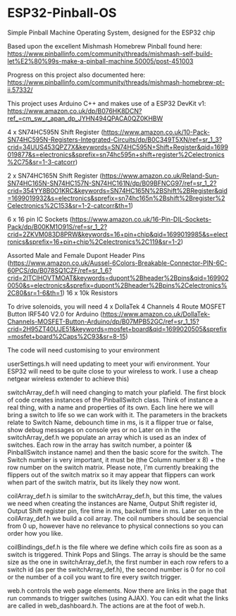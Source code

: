 # ESP32-Pinball-OS
Simple Pinball Machine Operating System, designed for the ESP32 chip

Based upon the excellent Mishmash Homebrew Pinball found here: https://www.pinballinfo.com/community/threads/mishmash-self-build-let%E2%80%99s-make-a-pinball-machine.50005/post-451003

Progress on this project also documented here: https://www.pinballinfo.com/community/threads/mishmash-homebrew-pt-ii.57332/

This project uses Arduino C++ and makes use of a ESP32 DevKit v1: https://www.amazon.co.uk/dp/B076HK8DCN?ref_=cm_sw_r_apan_dp_JYHN494QPACA0QZ0KHBW

4 x SN74HC595N Shift Register (https://www.amazon.co.uk/10-Pack-SN74HC595N-Registers-Integrated-Circuits/dp/B0C349T5XN/ref=sr_1_3?crid=34UUS453QPZ7X&keywords=SN74HC595N+Shift+Register&qid=1699019877&s=electronics&sprefix=sn74hc595n+shift+register%2Celectronics%2C75&sr=1-3-catcorr)

2 x SN74HC165N Shift Register (https://www.amazon.co.uk/Reland-Sun-SN74HC165N-SN74HC157N-SN74HC161N/dp/B09BFNCG97/ref=sr_1_2?crid=354YY8B0O1KRC&keywords=SN74HC165N%2BShift%2BRegister&qid=1699019932&s=electronics&sprefix=sn74hc165n%2Bshift%2Bregister%2Celectronics%2C153&sr=1-2-catcorr&th=1)

6 x 16 pin IC Sockets (https://www.amazon.co.uk/16-Pin-DIL-Sockets-Pack/dp/B00KM1O91S/ref=sr_1_2?crid=2ZKVM083D8PRW&keywords=16+pin+chip&qid=1699019985&s=electronics&sprefix=16+pin+chip%2Celectronics%2C119&sr=1-2)

Assorted Male and Female Dupont Header Pins (https://www.amazon.co.uk/Aussel-6Colors-Breakable-Connector-PIN-6C-60PCS/dp/B078SQ1CZF/ref=sr_1_6?crid=2ITCIHOVTMOAT&keywords=dupont%2Bheader%2Bpins&qid=1699020050&s=electronics&sprefix=dupont%2Bheader%2Bpins%2Celectronics%2C80&sr=1-6&th=1)
16 x 10k Resistors

To drive solenoids, you will need 
4 x DollaTek 4 Channels 4 Route MOSFET Button IRF540 V2.0 for Arduino (https://www.amazon.co.uk/DollaTek-Channels-MOSFET-Button-Arduino/dp/B07MPB52GC/ref=sr_1_15?crid=2H95ZT40UJE51&keywords=mosfet+board&qid=1699020505&sprefix=mosfet+board%2Caps%2C93&sr=8-15)

The code will need customising to your environment

userSettings.h will need updating to meet your wifi environment.  Your ESP32 will need to be quite close to your wireless to work.  I use a cheap netgear wireless extender to achieve this)

switchArray_def.h will need changing to match your plafield.  The first block of code creates instances of the PinballSwitch class.  Think of instance a real thing, with a name and properties of its own.  Each line here we will bring a switch to life so we can work with it.  The parameters in the brackets relate to Switch Name, debounch time in ms, is it a flipper true or false, show debug messages on console yes or no
Later on in the switchArray_def.h we populate an array which is used as an index of switches.  Each row in the array has switch number, a pointer (& PinballSwitch instance name) and then the basic score for the switch.  The Switch number is very important, it must be (the Column number x 8) + the row number on the switch matrix.
Please note, I'm currently breaking the flippers out of the switch matrix so it may appear that flippers can work when part of the switch matrix, but its likely they now wont.

coilArray_def.h is similar to the switchArray_def.h, but this time, the values we need when creating the instances are Name, Output Shift register id, Output Shift register pin, fire time in ms, backoff time in ms.
Later on in the coilArray_def.h we build a coil array.  The coil numbers should be sequencial from 0 up, however have no relevance to physical connections so you can order how you like.

coilBindings_def.h is the file where we define which coils fire as soon as a switch is triggered.  Think Pops and Slings.  The array is should be the same size as the one in switchArray_def.h, the first number in each row refers to a switch id (as per the switchArray_def.h), the second number is 0 for no coil or the number of a coil you want to fire every switch trigger. 

web.h controls the web page elements.  Now there are links in the page that run commands to trigger switches (using AJAX).  You can edit what the links are called in web_dashboard.h.  The actions are at the foot of web.h. 



